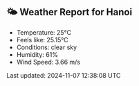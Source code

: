 <!-- WEATHER-START -->
## 🌤 Weather Report for Hanoi

- Temperature: 25°C
- Feels like: 25.15°C
- Conditions: clear sky
- Humidity: 61%
- Wind Speed: 3.66 m/s

Last updated: 2024-11-07 12:38:08 UTC
<!-- WEATHER-END -->
